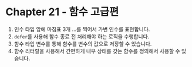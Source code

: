 # Chapter 21 - 함수 고급편

1. 인수 타입 앞에 마침표 3개 ...를 찍어서 가변 인수를 표현합니다.
2. `defer`를 사용해 함수 종료 전 처리해야 하는 로직을 수행합니다.
3. 함수 타입 변수를 통해 함수를 변수의 값으로 저장할 수 있습니다.
4. 함수 리터럴을 사용해서 간편하게 내부 상태를 갖는 함수를 정의해서 사용할 수 있습니다.
